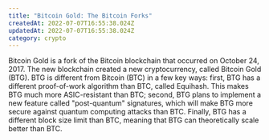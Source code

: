 ```yaml
---
title: "Bitcoin Gold: The Bitcoin Forks"
createdAt: 2022-07-07T16:55:38.024Z
updatedAt: 2022-07-07T16:55:38.024Z
category: crypto
---
```


Bitcoin Gold is a fork of the Bitcoin blockchain that occurred on October 24, 2017. The new blockchain created a new cryptocurrency, called Bitcoin Gold (BTG). BTG is different from Bitcoin (BTC) in a few key ways: first, BTG has a different proof-of-work algorithm than BTC, called Equihash. This makes BTG much more ASIC-resistant than BTC; second, BTG plans to implement a new feature called "post-quantum" signatures, which will make BTG more secure against quantum computing attacks than BTC. Finally, BTG has a different block size limit than BTC, meaning that BTG can theoretically scale better than BTC.
